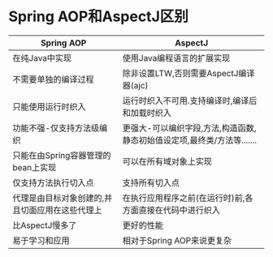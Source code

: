 # Spring AOP和AspectJ区别

Spring AOP|AspectJ
--|--
在纯Java中实现|使用Java编程语言的扩展实现
不需要单独的编译过程|除非设置LTW,否则需要AspectJ编译器(ajc)
只能使用运行时织入|运行时织入不可用.支持编译时,编译后和加载时织入
功能不强-仅支持方法级编织|更强大-可以编织字段,方法,构造函数,静态初始值设定项,最终类&#47;方法等.......
只能在由Spring容器管理的bean上实现|可以在所有域对象上实现
仅支持方法执行切入点|支持所有切入点
代理是由目标对象创建的,并且切面应用在这些代理上|在执行应用程序之前(在运行时)前,各方面直接在代码中进行织入
比AspectJ慢多了|更好的性能
易于学习和应用|相对于Spring AOP来说更复杂
